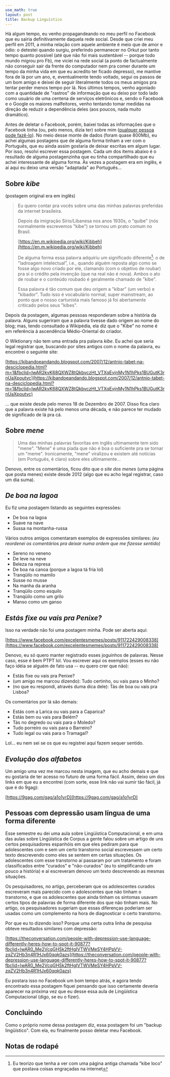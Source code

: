 ```yaml
---
use_math: true
layout: post
title: Backup Linguístico
---
```


Há algum tempo, eu venho propagandeando no meu perfil no Facebook que eu
sairia definitivamente daquela rede social. Desde que criei meu perfil em
2011, a minha relação com aquele ambiente é meio que de amor e ódio: o
detestei quando surgiu, preferindo permanecer no Orkut por tanto tempo quanto
possível (até que não foi mais sustentável -- porque todo mundo migrou pro Fb),
me viciei na rede social (a ponto de factualmente não conseguir sair da frente
do computador nem pra comer durante um tempo da minha vida em que eu acredito
ter ficado depresso), me mantive fora de lá por um ano, e, eventualmente tendo
voltado, segui os passos de um bom amigo e deixei de seguir literalmente todos
os meus amigos pra tentar perder menos tempo por lá. Nos últimos tempos, venho
agoniado com a quantidade de "rastros" de informação que eu deixo por todo lado
como usuário de uma centena de serviços eletrônicos e, sendo o Facebook e o
Google os maiores malfeitores, venho tentando tomar medidas na direção de
reduzir a dependência deles (aos poucos, nada muito dramático).

Antes de deletar o Facebook, porém, baixei todas as informações que o Facebook
tinha (ou, pelo menos, dizia ter) sobre mim
([qualquer pessoa pode fazê-lo](https://www.facebook.com/help/212802592074644)).
No meio desse monte de dados (foram quase 800Mb), eu achei algumas postagens que
de alguma forma tinham a ver com o Português, que eu ainda assim gostaria de
deixar escritas em algum lugar. Por isso, resolvi escrever essa postagem. Cada
um dos items abaixo é o resultado de alguma postagenzinha que eu tinha
compartilhado que eu achei interessante de alguma forma. Às vezes a postagem era
em inglês, e aí aqui eu deixo uma versão "adaptada" ao Português...

Sobre _kibe_
------------

(postagem original era em inglês)

>Eu quero contar pra vocês sobre uma das minhas palavras preferidas da internet
>brasileira.
>
>Depois da imigração Sírio/Libanesa nos anos 1930s, o "quibe" (nós normalmente
>escrevemos "kibe") se tornou um prato comum no Brasil.
>
> [https://en.m.wikipedia.org/wiki/Kibbeh](https://en.m.wikipedia.org/wiki/Kibbeh)
>
>De alguma forma essa palavra adquiriu um significado diferente[^1]: o de
>"ladroagem intelectual", i.e., quando alguém reposta algo como se fosse algo
>novo criado por ele, clamando (com o objetivo de roubar) pra si o crédito pela
>invenção (que na real não é nova). Ambos o ato de roubar e o conteúdo roubado
>é geralmente chamado de "kibe".
>
>Essa palavra é tão comum que deu origem a "kibar" (um verbo) e "kibador". Tudo
>isso é vocabulário normal, super mainstream, ao ponto que o nosso cartunista
>mais famoso já foi abertamente criticado pelos seus "kibes".

[^1]: Eu teorizo que tenha a ver com uma página antiga chamada "kibe loco" que postava coisas engraçadas na internet


Depois da postagem, algumas pessoas responderam sobre a história da palavra.
Alguns sugeriram que a palavra tivesse dado origem ao nome do blog; mas, tendo
consultado a Wikipédia, ela diz que o "Kibe" no nome é em referência à
ascendência Médio-Oriental do criador.

O Wiktionary não tem uma entrada pra palavra _kibe_. Eu achei que seria legal
registrar que, buscando por sites antigos com o nome da palavra, eu encontrei
o seguinte site:

[https://kibandoeandando.blogspot.com/2007/12/antnio-tabet-na-desciclopedia.html?m=1&fbclid=IwAR2kvK68QXWZ8tQkbvczHt_VTXqEvjnMy1N1hPks1BUGutK3rnUaXpoutvc](https://kibandoeandando.blogspot.com/2007/12/antnio-tabet-na-desciclopedia.html?m=1&fbclid=IwAR2kvK68QXWZ8tQkbvczHt_VTXqEvjnMy1N1hPks1BUGutK3rnUaXpoutvc)

... que existe desde pelo menos 18 de Dezembro de 2007. Disso fica claro que a
palavra existe há pelo menos uma década, e não parece ter mudado de significado
de lá pra cá.


Sobre _mene_
------------

>Uma das minhas palavras favoritas em inglês ultimamente tem sido "mene".
>"Mene" é uma piada que não é boa o suficiente pra se tornar um "meme".
>Ironicamente, "mene" viralizou e existem até notícias (em Português, é claro)
>sobre eles ultimamente...

Denovo, entre os comentários, ficou dito que o _site dos menes_ (uma página
que posta menes) existe desde 2012 (algo que eu acho legal registrar, caso um
dia suma).


_De boa na lagoa_
-----------------

Eu fiz uma postagem listando as seguintes expressões:

 * De boa na lagoa
 * Suave na nave
 * Sussa na montanha-russa

Vários outros amigos comentaram exemplos de expressões similares:
_(eu reordenei os comentários pra deixar numa ordem que me fizesse sentido)_

 * Sereno no veneno
 * De leve na neve
 * Beleza na represa
 * De boa na canoa (porque a lagoa tá fria lol)
 * Tranqüilo no mamilo
 * Susse no musse
 * Na manha da aranha
 * Tranqüilo como esquilo
 * Tranqüilo como um grilo
 * Manso como um ganso


_Estás fixe ou vais pra Penixe?_
--------------------------------

Isso na verdade não foi uma postagem minha. Pode ser aberta aqui:

[https://www.facebook.com/excelentesmemes/posts/911722429008338](https://www.facebook.com/excelentesmemes/posts/911722429008338)

Denovo, eu só quero manter registrado esses joguinhos de palavras. Nesse caso,
esse é bem PTPT lol. Vou escrever aqui os exemplos (esses eu não faço idéia se
alguém de fato usa -- eu quero crer que não):

 * Estás fixe ou vais pra Penixe?
 * (um amigo me marcou dizendo): Tudo certinho, ou vais para o Minho?
 * (no que eu respondi, através duma dica dele): Tás de boa ou vais pra Lisboa?

Os comentários por lá são demais:

 * Estás com a Larica ou vais para a Caparica?
 * Estás bem ou vais para Belém?
 * Tás no degredo ou vais para o Moledo?
 * Tudo porreiro ou vais para o Barreiro?
 * Tudo legal ou vais para o Tramagal?

Lol... eu nem sei se os que eu registrei aqui fazem sequer sentido.


_Evolução dos alfabetos_
------------------------

Um amigo uma vez me marcou nesta imagem, que eu acho demais e que eu gostaria
de ter acesso no futuro de uma forma fácil. Assim, deixo um dos links em que
eu a encontrei (com sorte, esse link não vai sumir tão fácil, já que é do 9gag):

[https://9gag.com/gag/a1o1yrD](https://9gag.com/gag/a1o1yrD)


Pessoas com depressão usam língua de uma forma diferente
--------------------------------------------------------

Esse semestre eu dei uma aula sobre Lingüística Computacional, e em uma das
aulas sobre Lingüística de Corpus a gente falou sobre um artigo de uns certos
pesquisadores espanhóis em que eles pediram para que adolescentes com e sem
um certo transtorno social escrevessem um certo texto descrevendo como eles
se sentem em certas situações. Os adolescentes com esse transtorno aí passaram
por um tratamento e foram classificados entre "curados" e "não-curados" (eu to
simplificando um pouco a história) e aí escreveram denovo um texto descrevendo
as mesmas situações.

Os pesquisadores, no artigo, perceberam que os adolescentes curados escreveram
mais parecido com o adolescentes que não tinham o transtorno, e que os
adolescentes que ainda tinham os sintomas usavam certos tipos de palavras de
forma diferente dos que não tinham mais. No artigo, os pesquisadores sugeriam
que essas diferenças poderiam ser usadas como um complemento na hora de
diagnosticar o certo transtorno.

Por que eu to dizendo isso? Porque uma certa outra linha de pesquisa obteve
resultados similares com depressão:

[https://theconversation.com/people-with-depression-use-language-differently-heres-how-to-spot-it-90877?fbclid=IwAR0_Me2VcqGHSk2ftHgIVTWVMeSY4HPpVV-zqZV2Hb3n4R1HJx60qqk0azs](https://theconversation.com/people-with-depression-use-language-differently-heres-how-to-spot-it-90877?fbclid=IwAR0_Me2VcqGHSk2ftHgIVTWVMeSY4HPpVV-zqZV2Hb3n4R1HJx60qqk0azs)

Eu postara isso no Facebook um bom tempo atrás, e agora tendo encontrado essa
postagem fiquei pensando que isso certamente deveria aparecer na próxima vez
que eu desse essa aula de Lingüística Computacional (digo, se eu o fizer).


Concluindo
----------

Como o próprio nome dessa postagem diz, essa postagem foi um "backup
lingüístico". Com ela, eu finalmente posso deletar meu Facebook.


Notas de rodapé
---------------


